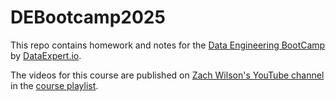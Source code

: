 # DEBootcamp2025

This repo contains homework and notes for the [Data Engineering BootCamp](https://learn.dataexpert.io/pricing) by [DataExpert.io]([https://datatalks.club/](https://www.dataexpert.io/)).

The videos for this course are published on [Zach Wilson's YouTube channel](https://www.youtube.com/@EcZachly_) in the [course playlist](https://www.youtube.com/playlist?list=PLwUdL9DpGWU0lhwp3WCxRsb1385KFTLYE).
